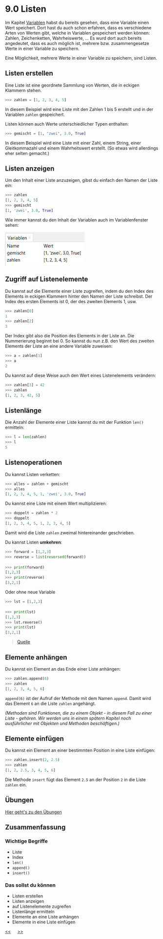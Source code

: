 # 9.0 Listen

Im Kapitel [Variablen](3.0_Variablen.md) habst du bereits gesehen, 
dass eine Variable einen Wert speichert. 
Dort hast du auch schon erfahren, dass es verschiedene Arten von
Werten gibt, welche in Variablen gespeichert werden können: 
Zahlen, Zeichenketten, Wahrheiswerte, ...
Es wurd dort auch bereits angedeutet, dass es auch möglich ist,
mehrere bzw. zusammengesetze Werte in einer Variable zu speichern.

Eine Möglichkeit, mehrere Werte in einer Variable zu speichern,
sind Listen.

## Listen erstellen

Eine Liste ist eine geordnete Sammlung von Werten, 
die in eckigen Klammern stehen.

```python
>>> zahlen = [1, 2, 3, 4, 5]
```

In diesem Beispiel wird eine Liste mit den Zahlen 1 bis 5 erstellt
und in der Variablen `zahlen` gespeichert.

Listen können auch Werte unterschiedlicher Typen enthalten:

```python
>>> gemischt = [1, "zwei", 3.0, True]
```

In diesem Beispiel wird eine Liste mit einer Zahl, einem String, 
einer Gleitkommazahl und einem Wahrheitswert erstellt.
(So etwas wird allerdings eher selten gemacht.)

## Listen anzeigen

Um den Inhalt einer Liste anzuzeigen, gibst du einfach den Namen der Liste ein:

```python
>>> zahlen
[1, 2, 3, 4, 5]
>>> gemischt
[1, 'zwei', 3.0, True]
```

Wie immer kannst du den Inhalt der Variablen auch im Variablenfenster sehen:

![VariablenFensterListen.png](../img/9.0/VariablenFensterListen.png)

## Zugriff auf Listenelemente

Du kannst auf die Elemente einer Liste zugreifen, 
indem du den Index des Elements in eckigen Klammern hinter den Namen der Liste schreibst.
Der Index des ersten Elements ist 0, der des zweiten Elements 1, usw.

```python
>>> zahlen[0]
1
>>> zahlen[2]
3
```

Der Index gibt also die Position des Elements in der Liste an. Die Nummerierung beginnt bei 0.
So kannst du nun z.B. den Wert des zweiten Elements der Liste an eine andere Variable zuweisen:

```python
>>> a = zahlen[1]
>>> a
2
```

Du kannst auf diese Weise auch den Wert eines Listenelements verändern:

```python
>>> zahlen[3] = 42
>>> zahlen
[1, 2, 3, 42, 5]
```

## Listenlänge

Die Anzahl der Elemente einer Liste kannst du mit der Funktion `len()` ermitteln:

```python
>>> l = len(zahlen)
>>> l
5
```

## Listenoperationen

Du kannst Listen verketten:

```python
>>> alles = zahlen + gemischt
>>> alles
[1, 2, 3, 4, 5, 1, 'zwei', 3.0, True]
```

Du kannst eine Liste mit einem Wert multiplizieren:

```python
>>> doppelt = zahlen * 2
>>> doppelt
[1, 2, 3, 4, 5, 1, 2, 3, 4, 5]
```

Damit wird die Liste `zahlen` zweimal hintereinander geschrieben.

Du kannst Listen **umkehren**:
```python
>>> forward = [1,2,3]
>>> reverse = list(reversed(forward))

>>> print(forward)
[1,2,3]
>>> print(reverse)
[3,2,1]
```

Oder ohne neue Variable

```python
>>> lst = [1,2,3]

>>> print(lst)
[1,2,3]
>>> lst.reverse()
>>> print(lst)
[3,2,1]
```

> [Quelle](https://www.geeksforgeeks.org/python-reversing-list/)

## Elemente anhängen

Du kannst ein Element an das Ende einer Liste anhängen:

```python
>>> zahlen.append(6)
>>> zahlen
[1, 2, 3, 4, 5, 6]
```

`append(6)` ist der Aufruf der Methode mit dem Namen `append`. 
Damit wird das Element `6` an die Liste `zahlen` angehängt.

*(Methoden sind Funktionen, 
die zu einem Objekt - in diesem Fall zu einer Liste - gehören. 
Wir werden uns in einem spätern Kapitel 
noch ausführlicher mit Objekten und Methoden beschäftigen.)*


## Elemente einfügen

Du kannst ein Element an einer bestimmten Position in eine Liste einfügen:

```python
>>> zahlen.insert(2, 2.5)
>>> zahlen
[1, 2, 2.5, 3, 4, 5, 6]
```
Die Methode `insert` fügt das Element `2.5` an der Position `2` in die Liste `zahlen` ein.


## Übungen
[Hier geht's zu den Übungen](../uebungen/UE_9.0_Listen.md)

## Zusammenfassung
### Wichtige Begriffe
- Liste
- Index
- `len()`
- `append()`
- `insert()`

### Das sollst du können
- Listen erstellen
- Listen anzeigen
- auf Listenelemente zugreifen
- Listenlänge ermitteln
- Elemente an eine Liste anhängen
- Elemente in eine Liste einfügen

[<<](8.0_IfElse.md) &emsp; [>>](9.1_Iteration.md)
